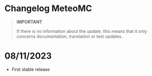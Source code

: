 # Changelog MeteoMC

>**IMPORTANT**
>
>If there is no information about the update, this means that it only concerns documentation, translation or text updates.

# 08/11/2023
- First stable release
